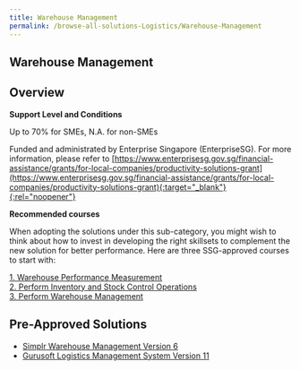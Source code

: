 ```yaml
---
title: Warehouse Management
permalink: /browse-all-solutions-Logistics/Warehouse-Management
---
```


## Warehouse Management
## Overview

**Support Level and Conditions**

Up to 70% for SMEs, N.A. for non-SMEs

Funded and administrated by Enterprise Singapore (EnterpriseSG). For more information, please refer to [https://www.enterprisesg.gov.sg/financial-assistance/grants/for-local-companies/productivity-solutions-grant](https://www.enterprisesg.gov.sg/financial-assistance/grants/for-local-companies/productivity-solutions-grant){:target="_blank"}{:rel="noopener"}

**Recommended courses**

When adopting the solutions under this sub-category, you might wish to think about how to invest in developing the right skillsets to complement the new solution for better performance. Here are three SSG-approved courses to start with:

<a href='https://courses.enterprisejobskills.gov.sg/Course_Internet/CourseDetail/Warehouse-Performance-Measurement-1'  target='_blank' rel='noopener'>1. Warehouse Performance Measurement</a><br>
<a href='https://courses.enterprisejobskills.gov.sg/Course_Internet/CourseDetail/Perform-Inventory-Stock-Control-Operations'  target='_blank' rel='noopener'>2. Perform Inventory and Stock Control Operations</a><br>
<a href='https://courses.enterprisejobskills.gov.sg/Course_Internet/CourseDetail/Perform-Warehouse-Management'  target='_blank' rel='noopener'>3. Perform Warehouse Management</a><br>

## Pre-Approved Solutions

- <a href='/productivity-solutions-grant/solutionrepo/solution2350' target='_blank'>Simplr Warehouse Management Version 6</a><br>
- <a href='/productivity-solutions-grant/solutionrepo/solution2693' target='_blank'>Gurusoft Logistics Management System Version 11</a><br>

